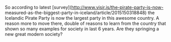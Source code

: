 <!-- 
.. title: Icelandic Pirate Party
.. slug: icelandic-pirate-party
.. date: 2015-03-19 23:19:48 UTC+02:00
.. tags: iceland, pirates, society
.. link: 
.. description: 
.. type: text
-->

So according to latest [survey](http://www.visir.is/the-pirate-party-is-now-
measured-as-the-biggest-party-in-iceland/article/2015150318848) the Icelandic
Pirate Party is now the largest party in this awesome country. A reason more
to move there, double of reasons to learn from the country that shown so many
examples for society in last 6 years. Are they springing a new great modern
society?
